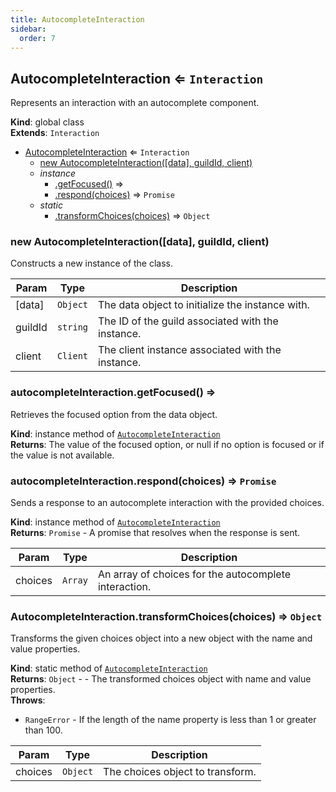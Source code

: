 ```yaml
---
title: AutocompleteInteraction
sidebar:
  order: 7
---
```




## AutocompleteInteraction ⇐ <code>Interaction</code>
Represents an interaction with an autocomplete component.

**Kind**: global class  
**Extends**: <code>Interaction</code>  

* [AutocompleteInteraction](#AutocompleteInteraction) ⇐ <code>Interaction</code>
    * [new AutocompleteInteraction([data], guildId, client)](#new_AutocompleteInteraction_new)
    * _instance_
        * [.getFocused()](#AutocompleteInteraction+getFocused) ⇒
        * [.respond(choices)](#AutocompleteInteraction+respond) ⇒ <code>Promise</code>
    * _static_
        * [.transformChoices(choices)](#AutocompleteInteraction.transformChoices) ⇒ <code>Object</code>

<a name="new_AutocompleteInteraction_new"></a>

### new AutocompleteInteraction([data], guildId, client)
Constructs a new instance of the class.


| Param | Type | Description |
| --- | --- | --- |
| [data] | <code>Object</code> | The data object to initialize the instance with. |
| guildId | <code>string</code> | The ID of the guild associated with the instance. |
| client | <code>Client</code> | The client instance associated with the instance. |

<a name="AutocompleteInteraction+getFocused"></a>

### autocompleteInteraction.getFocused() ⇒
Retrieves the focused option from the data object.

**Kind**: instance method of [<code>AutocompleteInteraction</code>](#AutocompleteInteraction)  
**Returns**: The value of the focused option, or null if no option is focused or if the value is not available.  
<a name="AutocompleteInteraction+respond"></a>

### autocompleteInteraction.respond(choices) ⇒ <code>Promise</code>
Sends a response to an autocomplete interaction with the provided choices.

**Kind**: instance method of [<code>AutocompleteInteraction</code>](#AutocompleteInteraction)  
**Returns**: <code>Promise</code> - A promise that resolves when the response is sent.  

| Param | Type | Description |
| --- | --- | --- |
| choices | <code>Array</code> | An array of choices for the autocomplete interaction. |

<a name="AutocompleteInteraction.transformChoices"></a>

### AutocompleteInteraction.transformChoices(choices) ⇒ <code>Object</code>
Transforms the given choices object into a new object with the name and value properties.

**Kind**: static method of [<code>AutocompleteInteraction</code>](#AutocompleteInteraction)  
**Returns**: <code>Object</code> - - The transformed choices object with name and value properties.  
**Throws**:

- <code>RangeError</code> - If the length of the name property is less than 1 or greater than 100.


| Param | Type | Description |
| --- | --- | --- |
| choices | <code>Object</code> | The choices object to transform. |

